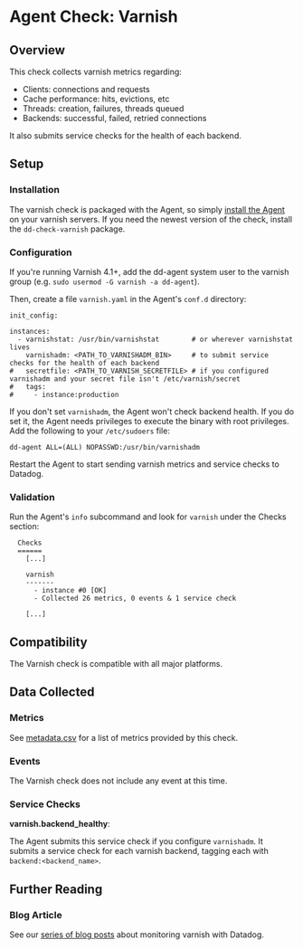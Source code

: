 # Agent Check: Varnish

## Overview

This check collects varnish metrics regarding:

* Clients: connections and requests
* Cache performance: hits, evictions, etc
* Threads: creation, failures, threads queued
* Backends: successful, failed, retried connections

It also submits service checks for the health of each backend.

## Setup
### Installation

The varnish check is packaged with the Agent, so simply [install the Agent](https://app.datadoghq.com/account/settings#agent) on your varnish servers. If you need the newest version of the check, install the `dd-check-varnish` package.

### Configuration

If you're running Varnish 4.1+, add the dd-agent system user to the varnish group (e.g. `sudo usermod -G varnish -a dd-agent`).

Then, create a file `varnish.yaml` in the Agent's `conf.d` directory:

```
init_config:

instances:
  - varnishstat: /usr/bin/varnishstat        # or wherever varnishstat lives
    varnishadm: <PATH_TO_VARNISHADM_BIN>     # to submit service checks for the health of each backend
#   secretfile: <PATH_TO_VARNISH_SECRETFILE> # if you configured varnishadm and your secret file isn't /etc/varnish/secret
#   tags:
#     - instance:production
```

If you don't set `varnishadm`, the Agent won't check backend health. If you do set it, the Agent needs privileges to execute the binary with root privileges. Add the following to your `/etc/sudoers` file:

```
dd-agent ALL=(ALL) NOPASSWD:/usr/bin/varnishadm
```

Restart the Agent to start sending varnish metrics and service checks to Datadog.

### Validation

Run the Agent's `info` subcommand and look for `varnish` under the Checks section:

```
  Checks
  ======
    [...]

    varnish
    -------
      - instance #0 [OK]
      - Collected 26 metrics, 0 events & 1 service check

    [...]
```
## Compatibility

The Varnish check is compatible with all major platforms.

## Data Collected
### Metrics
See [metadata.csv](https://github.com/DataDog/integrations-core/blob/master/varnish/metadata.csv) for a list of metrics provided by this check.

### Events
The Varnish check does not include any event at this time.

### Service Checks
**varnish.backend_healthy**:

The Agent submits this service check if you configure `varnishadm`. It submits a service check for each varnish backend, tagging each with `backend:<backend_name>`.

## Further Reading
### Blog Article
See our [series of blog posts](https://www.datadoghq.com/blog/top-varnish-performance-metrics/) about monitoring varnish with Datadog.
